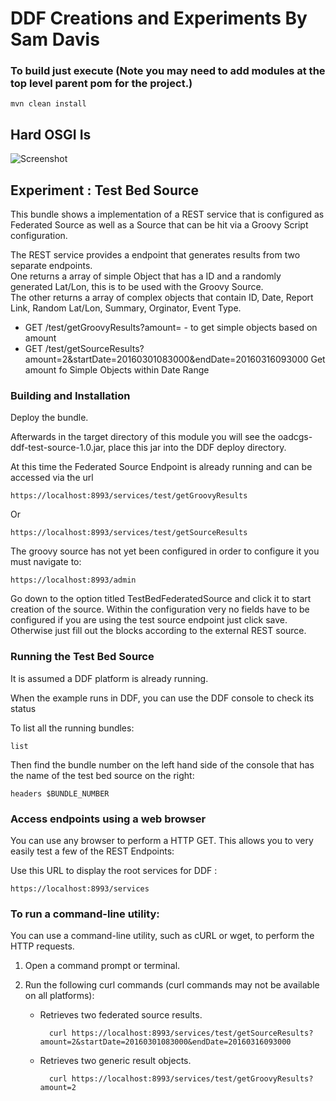 # DDF Creations and Experiments By Sam Davis

### To build just execute (Note you may need to add modules at the top level parent pom for the project.)

    mvn clean install
## Hard OSGI Is
![Screenshot](https://raw.githubusercontent.com/outcastrift/DDF-Creations/master/yoda.png)


## Experiment : Test Bed Source

This bundle shows a implementation of a REST service that is configured as Federated Source as well as a Source that can be hit via a Groovy Script configuration. 

The REST service provides a endpoint that generates results from two separate endpoints.  
One returns a array of simple Object that has a ID and a randomly generated Lat/Lon, this is to be used with the Groovy Source.  
The other returns a array of complex objects that contain ID, Date, Report Link, Random Lat/Lon, Summary, Orginator, Event Type.

- GET /test/getGroovyResults?amount= - to get simple objects based on amount
- GET /test/getSourceResults?amount=2&startDate=20160301083000&endDate=20160316093000    Get amount fo Simple Objects within Date Range


### Building and Installation
Deploy the bundle.

    
Afterwards in the target directory of this module you will see the oadcgs-ddf-test-source-1.0.jar, place this jar into the DDF deploy directory. 

At this time the Federated Source Endpoint is already running and can be accessed via the url
   
    https://localhost:8993/services/test/getGroovyResults
    
Or

    https://localhost:8993/services/test/getSourceResults

The groovy source has not yet been configured in order to configure it you must navigate to:

    https://localhost:8993/admin

Go down to the option titled TestBedFederatedSource and click it to start creation of the source. 
Within the configuration very no fields have to be configured if you are using the test source endpoint just click save. 
 Otherwise just fill out the blocks according to the external REST source. 


### Running the Test Bed Source 

It is assumed a DDF platform is already running. 

When the example runs in DDF, you can use the DDF console to check its status 

To list all the running bundles:

    list

Then find the bundle number on the left hand side of the console that has the name of the test bed source on the right:

    headers $BUNDLE_NUMBER


### Access endpoints using a web browser

You can use any browser to perform a HTTP GET.  This allows you to very easily test a few of the REST Endpoints:


Use this URL to display the root services for DDF :

    https://localhost:8993/services


### To run a command-line utility:

You can use a command-line utility, such as cURL or wget, to perform the HTTP requests.  

1. Open a command prompt or terminal.
2. Run the following curl commands (curl commands may not be available on all platforms):

    * Retrieves two federated source results.

            curl https://localhost:8993/services/test/getSourceResults?amount=2&startDate=20160301083000&endDate=20160316093000 

    * Retrieves two generic result objects. 

            curl https://localhost:8993/services/test/getGroovyResults?amount=2
            